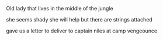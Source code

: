 Old lady that lives in the middle of the jungle

she seems shady she will help but there are strings attached

  
gave us a letter to deliver to captain niles at camp vengeounce
